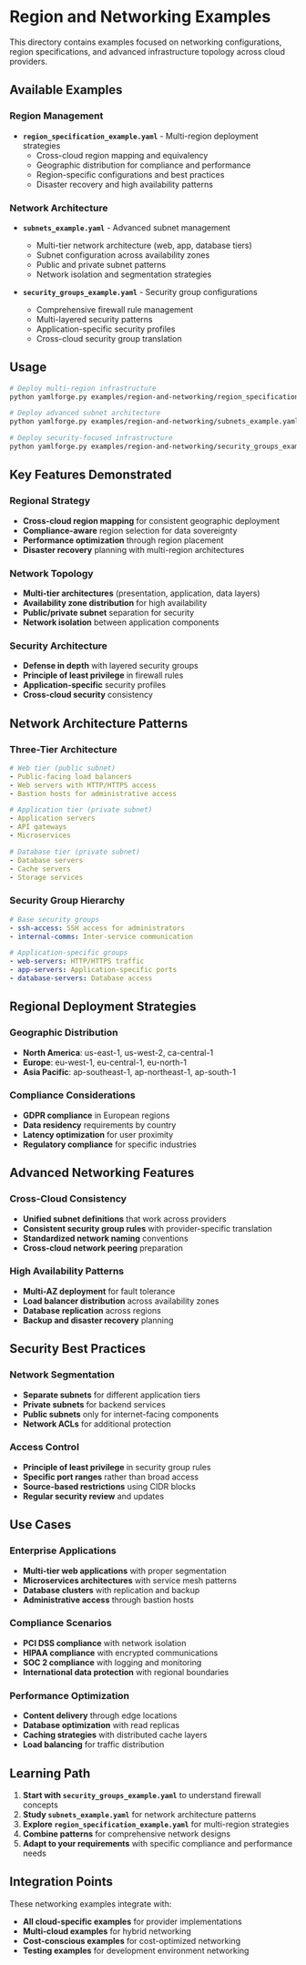 # Region and Networking Examples

This directory contains examples focused on networking configurations, region specifications, and advanced infrastructure topology across cloud providers.

## Available Examples

### **Region Management**
- **`region_specification_example.yaml`** - Multi-region deployment strategies
  - Cross-cloud region mapping and equivalency
  - Geographic distribution for compliance and performance
  - Region-specific configurations and best practices
  - Disaster recovery and high availability patterns

### **Network Architecture**
- **`subnets_example.yaml`** - Advanced subnet management
  - Multi-tier network architecture (web, app, database tiers)
  - Subnet configuration across availability zones
  - Public and private subnet patterns
  - Network isolation and segmentation strategies

- **`security_groups_example.yaml`** - Security group configurations
  - Comprehensive firewall rule management
  - Multi-layered security patterns
  - Application-specific security profiles
  - Cross-cloud security group translation

## Usage

```bash
# Deploy multi-region infrastructure
python yamlforge.py examples/region-and-networking/region_specification_example.yaml -d terraform-regions/

# Deploy advanced subnet architecture
python yamlforge.py examples/region-and-networking/subnets_example.yaml -d terraform-subnets/

# Deploy security-focused infrastructure
python yamlforge.py examples/region-and-networking/security_groups_example.yaml -d terraform-security/
```

## Key Features Demonstrated

### **Regional Strategy**
- **Cross-cloud region mapping** for consistent geographic deployment
- **Compliance-aware** region selection for data sovereignty
- **Performance optimization** through region placement
- **Disaster recovery** planning with multi-region architectures

### **Network Topology**
- **Multi-tier architectures** (presentation, application, data layers)
- **Availability zone distribution** for high availability
- **Public/private subnet** separation for security
- **Network isolation** between application components

### **Security Architecture**
- **Defense in depth** with layered security groups
- **Principle of least privilege** in firewall rules
- **Application-specific** security profiles
- **Cross-cloud security** consistency

## Network Architecture Patterns

### **Three-Tier Architecture**
```yaml
# Web tier (public subnet)
- Public-facing load balancers
- Web servers with HTTP/HTTPS access
- Bastion hosts for administrative access

# Application tier (private subnet)
- Application servers
- API gateways
- Microservices

# Database tier (private subnet)
- Database servers
- Cache servers
- Storage services
```

### **Security Group Hierarchy**
```yaml
# Base security groups
- ssh-access: SSH access for administrators
- internal-comms: Inter-service communication

# Application-specific groups
- web-servers: HTTP/HTTPS traffic
- app-servers: Application-specific ports
- database-servers: Database access
```

## Regional Deployment Strategies

### **Geographic Distribution**
- **North America**: us-east-1, us-west-2, ca-central-1
- **Europe**: eu-west-1, eu-central-1, eu-north-1
- **Asia Pacific**: ap-southeast-1, ap-northeast-1, ap-south-1

### **Compliance Considerations**
- **GDPR compliance** in European regions
- **Data residency** requirements by country
- **Latency optimization** for user proximity
- **Regulatory compliance** for specific industries

## Advanced Networking Features

### **Cross-Cloud Consistency**
- **Unified subnet definitions** that work across providers
- **Consistent security group rules** with provider-specific translation
- **Standardized network naming** conventions
- **Cross-cloud network peering** preparation

### **High Availability Patterns**
- **Multi-AZ deployment** for fault tolerance
- **Load balancer distribution** across availability zones
- **Database replication** across regions
- **Backup and disaster recovery** planning

## Security Best Practices

### **Network Segmentation**
- **Separate subnets** for different application tiers
- **Private subnets** for backend services
- **Public subnets** only for internet-facing components
- **Network ACLs** for additional protection

### **Access Control**
- **Principle of least privilege** in security group rules
- **Specific port ranges** rather than broad access
- **Source-based restrictions** using CIDR blocks
- **Regular security review** and updates

## Use Cases

### **Enterprise Applications**
- **Multi-tier web applications** with proper segmentation
- **Microservices architectures** with service mesh patterns
- **Database clusters** with replication and backup
- **Administrative access** through bastion hosts

### **Compliance Scenarios**
- **PCI DSS compliance** with network isolation
- **HIPAA compliance** with encrypted communications
- **SOC 2 compliance** with logging and monitoring
- **International data protection** with regional boundaries

### **Performance Optimization**
- **Content delivery** through edge locations
- **Database optimization** with read replicas
- **Caching strategies** with distributed cache layers
- **Load balancing** for traffic distribution

## Learning Path

1. **Start with `security_groups_example.yaml`** to understand firewall concepts
2. **Study `subnets_example.yaml`** for network architecture patterns
3. **Explore `region_specification_example.yaml`** for multi-region strategies
4. **Combine patterns** for comprehensive network designs
5. **Adapt to your requirements** with specific compliance and performance needs

## Integration Points

These networking examples integrate with:
- **All cloud-specific examples** for provider implementations
- **Multi-cloud examples** for hybrid networking
- **Cost-conscious examples** for cost-optimized networking
- **Testing examples** for development environment networking 